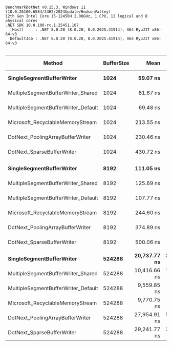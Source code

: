 ```

BenchmarkDotNet v0.15.3, Windows 11 (10.0.26100.6584/24H2/2024Update/HudsonValley)
12th Gen Intel Core i5-12450H 2.00GHz, 1 CPU, 12 logical and 8 physical cores
.NET SDK 10.0.100-rc.1.25451.107
  [Host]     : .NET 8.0.20 (8.0.20, 8.0.2025.41914), X64 RyuJIT x86-64-v3
  DefaultJob : .NET 8.0.20 (8.0.20, 8.0.2025.41914), X64 RyuJIT x86-64-v3


```
| Method                              | BufferSize | Mean         | Error      | StdDev     | Median       | Ratio | RatioSD | Gen0   | Gen1   | Allocated | Alloc Ratio |
|------------------------------------ |----------- |-------------:|-----------:|-----------:|-------------:|------:|--------:|-------:|-------:|----------:|------------:|
| **SingleSegmentBufferWriter**           | **1024**       |     **59.07 ns** |   **1.036 ns** |   **0.969 ns** |     **58.87 ns** |  **0.73** |    **0.06** | **0.0126** |      **-** |      **80 B** |        **0.43** |
| MultipleSegmentBufferWriter_Shared  | 1024       |     81.67 ns |   2.425 ns |   7.075 ns |     78.64 ns |  1.01 |    0.12 | 0.0293 |      - |     184 B |        1.00 |
| MultipleSegmentBufferWriter_Default | 1024       |     69.48 ns |   1.283 ns |   1.002 ns |     69.67 ns |  0.86 |    0.07 | 0.0293 |      - |     184 B |        1.00 |
| Microsoft_RecyclableMemoryStream    | 1024       |    213.55 ns |   9.218 ns |  26.150 ns |    201.53 ns |  2.63 |    0.38 | 0.0446 |      - |     280 B |        1.52 |
| DotNext_PoolingArrayBufferWriter    | 1024       |    230.46 ns |   4.324 ns |   9.026 ns |    228.66 ns |  2.84 |    0.25 | 0.0293 |      - |     184 B |        1.00 |
| DotNext_SparseBufferWriter          | 1024       |    430.72 ns |   4.963 ns |   4.144 ns |    431.88 ns |  5.31 |    0.42 | 0.0353 |      - |     224 B |        1.22 |
|                                     |            |              |            |            |              |       |         |        |        |           |             |
| **SingleSegmentBufferWriter**           | **8192**       |    **111.05 ns** |   **1.597 ns** |   **1.415 ns** |    **110.78 ns** |  **0.88** |    **0.01** | **0.0126** |      **-** |      **80 B** |        **0.43** |
| MultipleSegmentBufferWriter_Shared  | 8192       |    125.69 ns |   0.675 ns |   0.564 ns |    125.66 ns |  1.00 |    0.01 | 0.0293 |      - |     184 B |        1.00 |
| MultipleSegmentBufferWriter_Default | 8192       |    107.77 ns |   2.194 ns |   5.931 ns |    106.01 ns |  0.86 |    0.05 | 0.0293 |      - |     184 B |        1.00 |
| Microsoft_RecyclableMemoryStream    | 8192       |    244.60 ns |   2.873 ns |   2.399 ns |    245.12 ns |  1.95 |    0.02 | 0.0443 |      - |     280 B |        1.52 |
| DotNext_PoolingArrayBufferWriter    | 8192       |    374.89 ns |   7.210 ns |   9.375 ns |    371.22 ns |  2.98 |    0.07 | 0.0291 |      - |     184 B |        1.00 |
| DotNext_SparseBufferWriter          | 8192       |    500.06 ns |   9.528 ns |  26.244 ns |    495.11 ns |  3.98 |    0.21 | 0.0496 |      - |     312 B |        1.70 |
|                                     |            |              |            |            |              |       |         |        |        |           |             |
| **SingleSegmentBufferWriter**           | **524288**     | **20,737.77 ns** | **350.927 ns** | **404.128 ns** | **20,603.31 ns** |  **1.99** |    **0.05** |      **-** |      **-** |     **160 B** |        **0.53** |
| MultipleSegmentBufferWriter_Shared  | 524288     | 10,416.66 ns | 166.734 ns | 147.806 ns | 10,380.29 ns |  1.00 |    0.02 | 0.0458 |      - |     304 B |        1.00 |
| MultipleSegmentBufferWriter_Default | 524288     |  9,559.85 ns |  83.089 ns |  69.383 ns |  9,563.54 ns |  0.92 |    0.01 | 0.0458 |      - |     304 B |        1.00 |
| Microsoft_RecyclableMemoryStream    | 524288     |  9,770.75 ns |  67.812 ns |  56.626 ns |  9,765.34 ns |  0.94 |    0.01 | 0.0763 |      - |     480 B |        1.58 |
| DotNext_PoolingArrayBufferWriter    | 524288     | 27,954.91 ns | 549.005 ns | 917.264 ns | 27,909.86 ns |  2.68 |    0.09 |      - |      - |     184 B |        0.61 |
| DotNext_SparseBufferWriter          | 524288     | 29,241.77 ns | 245.071 ns | 229.240 ns | 29,280.36 ns |  2.81 |    0.04 | 1.8005 | 0.0305 |   11400 B |       37.50 |
